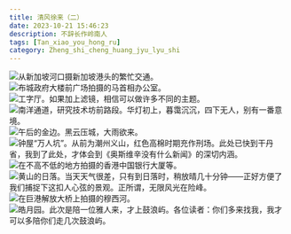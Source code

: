 ```yaml
---
title: 清风徐来（二）
date: 2023-10-21 15:46:23
description: 不辞长作岭南人
tags: [Tan_xiao_you_hong_ru]
category: Zheng_shi_cheng_huang_jyu_lyu_shi
---
```


<img src="/assets/img/20231021/IMG_2820.jpeg" style="display:block;margin:auto" title="从新加坡河口摄新加坡港头的繁忙交通。"/>

<img src="/assets/img/20231021/IMG_2095.jpeg" style="display:block;margin:auto" title="布城政府大楼前广场拍摄的马首相办公室。"/>

<img src="/assets/img/20231021/IMG_3416.jpeg" style="display:block;margin:auto" title="工字厅。如果加上滤镜，相信可以做许多不同的主题。"/>

<img src="/assets/img/20231021/IMG_3737.jpeg" style="display:block;margin:auto" title="南洋通道，研究技术坊前路段。华灯初上，暮霭沉沉，四下无人，别有一番意境。"/>

<img src="/assets/img/20231021/IMG_20230628_164948.jpg" style="display:block;margin:auto" title="午后的金边。黑云压城，大雨欲来。"/>

<img src="/assets/img/20231021/IMG_3960.jpeg" style="display:block;margin:auto" title="钟屋“万人坑”。从前为潮州义山，红色高棉时期充作刑场。此处已快到干丹省，我到了此处，才体会到《奥斯维辛没有什么新闻》的深切内涵。"/>

<img src="/assets/img/20231021/IMG_4157.jpeg" style="display:block;margin:auto" title="在不高不低的地方拍摄的香港中国银行大厦等。"/>

<img src="/assets/img/20231021/IMG_4366.jpeg" style="display:block;margin:auto" title="黄山的日落。当天天气很差，只有到日落时，稍放晴几十分钟——正好方便了我们捕捉下这扣人心弦的景观。正所谓，无限风光在险峰。"/>

<img src="/assets/img/20231021/IMG_3988.jpeg" style="display:block;margin:auto" title="在巨港解放大桥上拍摄的穆西河。"/>

<img src="/assets/img/20231021/IMG_4582.jpeg" style="display:block;margin:auto" title="皓月园。此次是陪一位雅人来，才上鼓浪屿。各位读者：你们多来找我，我才可以多陪你们走几次鼓浪屿。"/>

